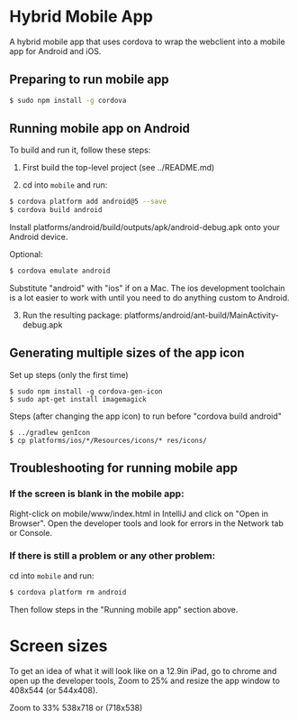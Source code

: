 Hybrid Mobile App 
=====================

A hybrid mobile app that uses cordova to wrap the webclient into a mobile app for Android and iOS.

## Preparing to run mobile app

```bash
$ sudo npm install -g cordova
```

## Running mobile app on Android

To build and run it, follow these steps:

1) First build the top-level project (see ../README.md) 

2) cd into `mobile` and run:

```bash
$ cordova platform add android@5 --save
$ cordova build android
```                      
Install platforms/android/build/outputs/apk/android-debug.apk onto your Android device. 

Optional:
```bash
$ cordova emulate android
```

Substitute "android" with "ios" if on a Mac.  The ios development toolchain is a lot easier to work with until you need to do anything custom to Android.

3) Run the resulting package: platforms/android/ant-build/MainActivity-debug.apk

## Generating multiple sizes of the app icon

Set up steps (only the first time)

```
$ sudo npm install -g cordova-gen-icon
$ sudo apt-get install imagemagick
```

Steps (after changing the app icon) to run before "cordova build android"
```
$ ../gradlew genIcon
$ cp platforms/ios/*/Resources/icons/* res/icons/
```


## Troubleshooting for running mobile app

### If the screen is blank in the mobile app:
Right-click on mobile/www/index.html in IntelliJ and click on "Open in Browser".
Open the developer tools and look for errors in the Network tab or Console.

### If there is still a problem or any other problem:
cd into `mobile` and run:
```bash
$ cordova platform rm android
```

Then follow steps in the "Running mobile app" section above. 

# Screen sizes
To get an idea of what it will look like on a 12.9in iPad, 
go to chrome and open up the developer tools,
Zoom to 25% and resize the app window to 408x544 (or 544x408).  

Zoom to 33%  538x718 or (718x538)
